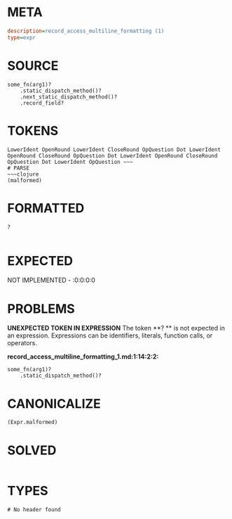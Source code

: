 # META
~~~ini
description=record_access_multiline_formatting (1)
type=expr
~~~
# SOURCE
~~~roc
some_fn(arg1)?
	.static_dispatch_method()?
	.next_static_dispatch_method()?
	.record_field?
~~~
# TOKENS
~~~text
LowerIdent OpenRound LowerIdent CloseRound OpQuestion Dot LowerIdent OpenRound CloseRound OpQuestion Dot LowerIdent OpenRound CloseRound OpQuestion Dot LowerIdent OpQuestion ~~~
# PARSE
~~~clojure
(malformed)
~~~
# FORMATTED
~~~roc
?
	
~~~
# EXPECTED
NOT IMPLEMENTED - :0:0:0:0
# PROBLEMS
**UNEXPECTED TOKEN IN EXPRESSION**
The token **?
	** is not expected in an expression.
Expressions can be identifiers, literals, function calls, or operators.

**record_access_multiline_formatting_1.md:1:14:2:2:**
```roc
some_fn(arg1)?
	.static_dispatch_method()?
```


# CANONICALIZE
~~~clojure
(Expr.malformed)
~~~
# SOLVED
~~~clojure
~~~
# TYPES
~~~roc
# No header found
~~~

